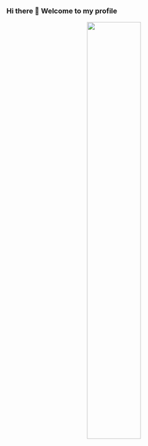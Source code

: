 ### Hi there 👋 Welcome to my profile

<p align="center">
  <a href="https://github.com/ryo-ma/github-profile-trophy#readme">
    <img width="50%" src="https://github-profile-trophy.vercel.app/?username=RomuCampu&theme=onedark&row=2&column=3&theme=onedark"/>
  </a>  
</p>
<!--
**RomuCampu/RomuCampu** is a ✨ _special_ ✨ repository because its `README.md` (this file) appears on your GitHub profile.

Here are some ideas to get you started:

- 🔭 I’m currently working on ...
- 🌱 I’m currently learning ...
- 👯 I’m looking to collaborate on ...
- 🤔 I’m looking for help with ...
- 💬 Ask me about ...
- 📫 How to reach me: ...
- 😄 Pronouns: ...
- ⚡ Fun fact: ...
-->
